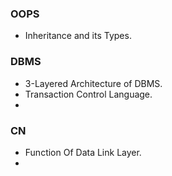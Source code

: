 ### OOPS
- Inheritance and its Types.

### DBMS
- 3-Layered Architecture of DBMS.
- Transaction Control Language.
- 

### CN
- Function Of Data Link Layer.
- 


